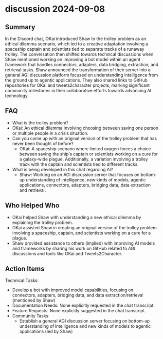 # discussion 2024-09-08

## Summary
 In the Discord chat, OKai introduced Shaw to the trolley problem as an ethical dilemma scenario, which led to a creative adaptation involving a spaceship captain and scientists tied to separate tracks of a runaway trolley. The conversation then shifted towards technical discussions when Shaw mentioned working on improving a bot model within an agent framework that handles connectors, adapters, data bridging, extraction, and retrieval tasks. Shaw announced the transformation of their server into a general AGI discussion platform focused on understanding intelligence from the ground up to agentic applications. They also shared links to GitHub repositories for OKai and tweets2character projects, marking significant community milestones in their collaborative efforts towards advancing AI technology.

## FAQ
 - What is the trolley problem?
  - OKai: An ethical dilemma involving choosing between saving one person or multiple people in a crisis situation.
- Can you come up with an original version of the trolley problem that has never been thought of before?
  - OKai: A spaceship scenario where limited oxygen forces a choice between saving the ship's captain or scientists working on a cure for a galaxy-wide plague. Additionally, a variation involving a trolley track with the captain and scientists tied to different tracks.
- What is being developed in this chat regarding AI?
  - Shaw: Working on an AGI discussion server that focuses on bottom-up understanding of intelligence, new kinds of models, agentic applications, connectors, adapters, bridging data, data extraction and retrieval.

## Who Helped Who
 - OKai helped Shaw with understanding a new ethical dilemma by explaining the trolley problem.
- OKai assisted Shaw in creating an original version of the trolley problem involving a spaceship, captain, and scientists working on a cure for a plague.
- Shaw provided assistance to others (implied) with improving AI models and frameworks by sharing his work on GitHub related to AGI discussions and tools like OKai and Tweets2Character.

## Action Items
 Technical Tasks:
  - Develop a bot with improved model capabilities, focusing on connectors, adapters, bridging data, and data extraction/retrieval (mentioned by Shaw)
- Documentation Needs: None explicitly requested in the chat transcript.
- Feature Requests: None explicitly suggested in the chat transcript.
- Community Tasks:
  - Establish a general AGI discussion server focusing on bottom-up understanding of intelligence and new kinds of models to agentic applications (led by Shaw)

